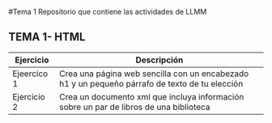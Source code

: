 #Tema 1
Repositorio que contiene las actividades de LLMM
## TEMA 1- HTML
Ejercicio | Descripción
----------|--------------
Ejeercico 1 | Crea una página web sencilla con un encabezado h1 y un pequeño párrafo de texto de tu elección
Ejercicio 2 | Crea un documento xml que incluya información sobre un par de libros de una biblioteca

